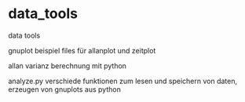 data_tools
==========

data tools

gnuplot beispiel files für allanplot und zeitplot

allan varianz berechnung mit python

analyze.py
verschiede funktionen zum lesen und speichern von daten, erzeugen von gnuplots aus python
